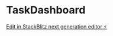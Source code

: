 # TaskDashboard

[Edit in StackBlitz next generation editor ⚡️](https://stackblitz.com/~/github.com/Freffles/TaskDashboard)